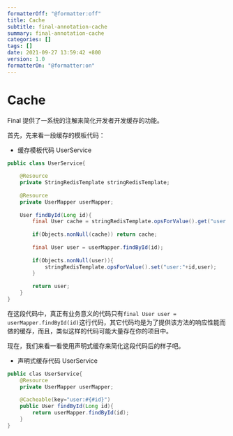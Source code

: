 ```yaml
---
formatterOff: "@formatter:off"
title: Cache
subtitle: final-annotation-cache 
summary: final-annotation-cache
categories: []
tags: [] 
date: 2021-09-27 13:59:42 +800 
version: 1.0
formatterOn: "@formatter:on"
---
```


# Cache

Final 提供了一系统的注解来简化开发者开发缓存的功能。

首先，先来看一段缓存的模板代码：

* 缓存模板代码 UserService

```java
public class UserService{
    
    @Resource
    private StringRedisTemplate stringRedisTemplate;
    
    @Resource
    private UserMapper userMapper;
    
    User findById(Long id){
        final User cache = stringRedisTemplate.opsForValue().get("user:" + id);
        
        if(Objects.nonNull(cache)) return cache;
        
        final User user = userMapper.findById(id);
        
        if(Objects.nonNull(user)){
            stringRedisTemplate.opsForValue().set("user:"+id,user);
        }
        
        return user;        
    }
}
```

在这段代码中，真正有业务意义的代码只有`final User user = userMapper.findById(id)`这行代码，其它代码均是为了提供该方法的响应性能而做的缓存，而且，类似这样的代码可能大量存在你的项目中。

现在，我们来看一看使用声明式缓存来简化这段代码后的样子吧。

* 声明式缓存代码  UserService

```java
public clas UserService{
    @Resource
    private UserMapper userMapper;
    
    @Cacheable(key="user:#{#id}")
    public User findById(Long id){
        return userMapper.findById(id);
    }
}
```